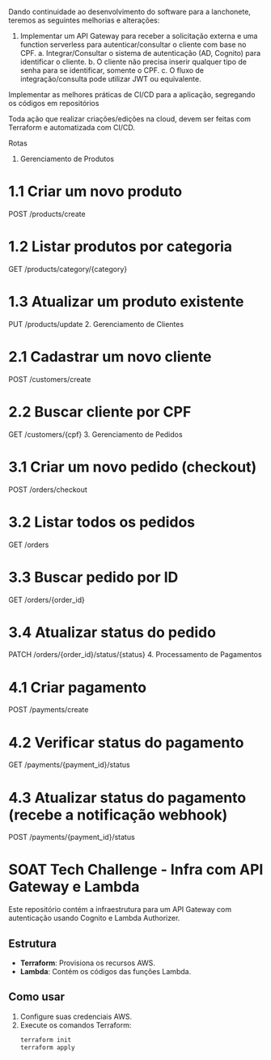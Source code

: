 Dando continuidade ao desenvolvimento do software para a lanchonete,
teremos as seguintes melhorias e alterações:

1. Implementar um API Gateway para receber a solicitação externa e
uma function serverless para autenticar/consultar o cliente com
base no CPF.
a. Integrar/Consultar o sistema de autenticação (AD, Cognito)
para identificar o cliente.
b. O cliente não precisa inserir qualquer tipo de senha para se
identificar, somente o CPF.
c. O fluxo de integração/consulta pode utilizar JWT ou
equivalente.

Implementar as melhores práticas de CI/CD para a aplicação,
segregando os códigos em repositórios

Toda ação que realizar criações/edições na cloud, devem
ser feitas com Terraform e automatizada com CI/CD.



Rotas 

1. Gerenciamento de Produtos
# 1.1 Criar um novo produto
POST /products/create
# 1.2 Listar produtos por categoria
GET /products/category/{category}
# 1.3 Atualizar um produto existente
PUT /products/update
2. Gerenciamento de Clientes
# 2.1 Cadastrar um novo cliente
POST /customers/create
# 2.2 Buscar cliente por CPF
GET /customers/{cpf}
3. Gerenciamento de Pedidos
# 3.1 Criar um novo pedido (checkout)
POST /orders/checkout
# 3.2 Listar todos os pedidos
GET /orders
# 3.3 Buscar pedido por ID
GET /orders/{order_id}
# 3.4 Atualizar status do pedido
PATCH /orders/{order_id}/status/{status}
4. Processamento de Pagamentos
# 4.1 Criar pagamento
POST /payments/create
# 4.2 Verificar status do pagamento
GET /payments/{payment_id}/status
# 4.3 Atualizar status do pagamento (recebe a notificação webhook)
POST /payments/{payment_id}/status

# SOAT Tech Challenge - Infra com API Gateway e Lambda

Este repositório contém a infraestrutura para um API Gateway com autenticação usando Cognito e Lambda Authorizer.

## Estrutura
- **Terraform**: Provisiona os recursos AWS.
- **Lambda**: Contém os códigos das funções Lambda.

## Como usar
1. Configure suas credenciais AWS.
2. Execute os comandos Terraform:
   ```bash
   terraform init
   terraform apply